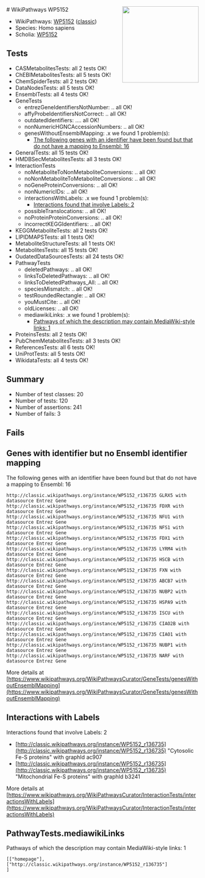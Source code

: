 <img style="float: right; width: 200px" src="https://upload.wikimedia.org/wikipedia/commons/thumb/8/83/Wplogo_with_text_500.png/640px-Wplogo_with_text_500.png" />
# WikiPathways WP5152

* WikiPathways: [WP5152](https://wikipathways.org/pathways/WP5152) ([classic](https://classic.wikipathways.org/instance/WP5152))
* Species: Homo sapiens
* Scholia: [WP5152](https://scholia.toolforge.org/wikipathways/WP5152)
## Tests
* CASMetabolitesTests: all 2 tests OK!
* ChEBIMetabolitesTests: all 5 tests OK!
* ChemSpiderTests: all 2 tests OK!
* DataNodesTests: all 5 tests OK!
* EnsemblTests: all 4 tests OK!
* GeneTests
    * entrezGeneIdentifiersNotNumber: .. all OK!
    * affyProbeIdentifiersNotCorrect: .. all OK!
    * outdatedIdentifiers: .... all OK!
    * nonNumericHGNCAccessionNumbers: .. all OK!
    * genesWithoutEnsemblMapping: .x we found 1 problem(s):
        * [The following genes with an identifier have been found but that do not have a mapping to Ensembl: 16](#c4e54313)
* GeneralTests: all 15 tests OK!
* HMDBSecMetabolitesTests: all 3 tests OK!
* InteractionTests
    * noMetaboliteToNonMetaboliteConversions: .. all OK!
    * noNonMetaboliteToMetaboliteConversions: .. all OK!
    * noGeneProteinConversions: .. all OK!
    * nonNumericIDs: .. all OK!
    * interactionsWithLabels: .x we found 1 problem(s):
        * [Interactions found that involve Labels: 2](#630d2679)
    * possibleTranslocations: .. all OK!
    * noProteinProteinConversions: .. all OK!
    * incorrectKEGGIdentifiers: .. all OK!
* KEGGMetaboliteTests: all 2 tests OK!
* LIPIDMAPSTests: all 1 tests OK!
* MetaboliteStructureTests: all 1 tests OK!
* MetabolitesTests: all 15 tests OK!
* OudatedDataSourcesTests: all 24 tests OK!
* PathwayTests
    * deletedPathways: .. all OK!
    * linksToDeletedPathways: .. all OK!
    * linksToDeletedPathways_All: .. all OK!
    * speciesMismatch: .. all OK!
    * testRoundedRectangle: .. all OK!
    * youMustCite: .. all OK!
    * oldLicenses: .. all OK!
    * mediawikiLinks: .x we found 1 problem(s):
        * [Pathways of which the description may contain MediaWiki-style links: 1](#da69cf45)
* ProteinsTests: all 2 tests OK!
* PubChemMetabolitesTests: all 3 tests OK!
* ReferencesTests: all 6 tests OK!
* UniProtTests: all 5 tests OK!
* WikidataTests: all 4 tests OK!


## Summary

* Number of test classes: 20
* Number of tests: 120
* Number of assertions: 241
* Number of fails: 3

## Fails

<a name="c4e54313" />

## Genes with identifier but no Ensembl identifier mapping

The following genes with an identifier have been found but that do not have a mapping to Ensembl: 16
```
http://classic.wikipathways.org/instance/WP5152_r136735 GLRX5 with datasource Entrez Gene
http://classic.wikipathways.org/instance/WP5152_r136735 FDXR with datasource Entrez Gene
http://classic.wikipathways.org/instance/WP5152_r136735 NFU1 with datasource Entrez Gene
http://classic.wikipathways.org/instance/WP5152_r136735 NFS1 with datasource Entrez Gene
http://classic.wikipathways.org/instance/WP5152_r136735 FDX1 with datasource Entrez Gene
http://classic.wikipathways.org/instance/WP5152_r136735 LYRM4 with datasource Entrez Gene
http://classic.wikipathways.org/instance/WP5152_r136735 HSCB with datasource Entrez Gene
http://classic.wikipathways.org/instance/WP5152_r136735 FXN with datasource Entrez Gene
http://classic.wikipathways.org/instance/WP5152_r136735 ABCB7 with datasource Entrez Gene
http://classic.wikipathways.org/instance/WP5152_r136735 NUBP2 with datasource Entrez Gene
http://classic.wikipathways.org/instance/WP5152_r136735 HSPA9 with datasource Entrez Gene
http://classic.wikipathways.org/instance/WP5152_r136735 ISCU with datasource Entrez Gene
http://classic.wikipathways.org/instance/WP5152_r136735 CIAO2B with datasource Entrez Gene
http://classic.wikipathways.org/instance/WP5152_r136735 CIAO1 with datasource Entrez Gene
http://classic.wikipathways.org/instance/WP5152_r136735 NUBP1 with datasource Entrez Gene
http://classic.wikipathways.org/instance/WP5152_r136735 NARF with datasource Entrez Gene
```

More details at [https://www.wikipathways.org/WikiPathwaysCurator/GeneTests/genesWithoutEnsemblMapping](https://www.wikipathways.org/WikiPathwaysCurator/GeneTests/genesWithoutEnsemblMapping)

<a name="630d2679" />

## Interactions with Labels

Interactions found that involve Labels: 2

* [http://classic.wikipathways.org/instance/WP5152_r136735](http://classic.wikipathways.org/instance/WP5152_r136735) "Cytosolic
Fe-S proteins" with graphId ac907
* [http://classic.wikipathways.org/instance/WP5152_r136735](http://classic.wikipathways.org/instance/WP5152_r136735) "Mitochondrial 
Fe-S proteins" with graphId b3241


More details at [https://www.wikipathways.org/WikiPathwaysCurator/InteractionTests/interactionsWithLabels](https://www.wikipathways.org/WikiPathwaysCurator/InteractionTests/interactionsWithLabels)

<a name="da69cf45" />

## PathwayTests.mediawikiLinks

Pathways of which the description may contain MediaWiki-style links: 1
```
[["homepage"],
["http://classic.wikipathways.org/instance/WP5152_r136735"]
]
```

